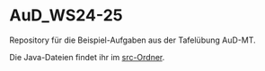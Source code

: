 # AuD_WS24-25
Repository für die Beispiel-Aufgaben aus der Tafelübung AuD-MT.

Die Java-Dateien findet ihr im [src-Ordner](./src).